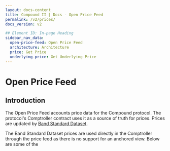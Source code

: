 ```yaml
---
layout: docs-content
title: Compound II | Docs - Open Price Feed
permalink: /v2/prices/
docs_version: v2

## Element ID: In-page Heading
sidebar_nav_data:
  open-price-feed: Open Price Feed
  architecture: Architecture
  price: Get Price
  underlying-price: Get Underlying Price
---
```


# Open Price Feed

## Introduction

The Open Price Feed accounts price data for the Compound protocol. The protocol's Comptroller contract uses it as a source 
of truth for prices. Prices are updated by [Band Standard Dataset](https://docs.bandchain.org/band-standard-dataset/).


The Band Standard Dataset prices are used directly in the Comptroller through the price feed as there is no support for 
an anchored view. Below are some of the
